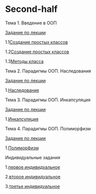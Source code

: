 # Second-half
Тема 1. Введение в ООП

[Задание по лекции](Lection1.ipynb)

1.1[Создание простых классов](1_1.ipynb)

1.2[Создание простых классов](1_2.ipynb)

1.3[Методы класса](1_3.ipynb)

Тема 2. Парадигмы ООП. Наследования

[Задание по лекции]()

1.[Наследование]()

Тема 3. Парадигмы ООП. Инкапсуляция

[Задание по лекции]()

1.[Инкапсуляция]()

Тема 4. Парадигмы ООП. Полиморфизм

[Задание по лекции]()

1.[Полиморфизм]()

Индивидуальные задания

1.[первое индивидуальное](Индивидуальное_задание_1.ipynb)

2.[второе индивидуальное](Индивидуальное_задание_2.ipynb)

3.[третье индивидуальное]()
